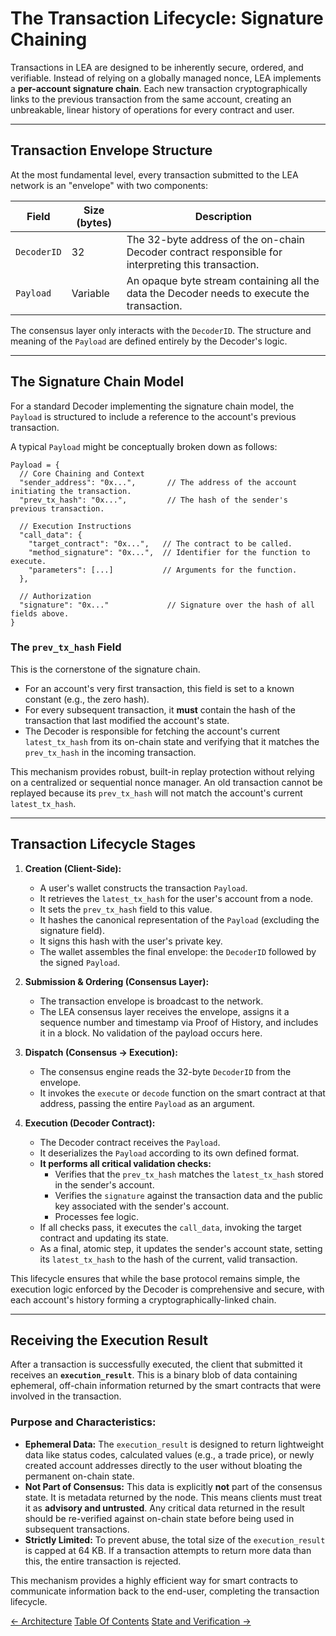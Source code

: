 # The Transaction Lifecycle: Signature Chaining

Transactions in LEA are designed to be inherently secure, ordered, and verifiable. Instead of relying on a globally managed nonce, LEA implements a **per-account signature chain**. Each new transaction cryptographically links to the previous transaction from the same account, creating an unbreakable, linear history of operations for every contract and user.

---

## Transaction Envelope Structure

At the most fundamental level, every transaction submitted to the LEA network is an "envelope" with two components:

| Field | Size (bytes) | Description |
|---|---|---|
| `DecoderID` | 32 | The 32-byte address of the on-chain Decoder contract responsible for interpreting this transaction. |
| `Payload` | Variable | An opaque byte stream containing all the data the Decoder needs to execute the transaction. |

The consensus layer only interacts with the `DecoderID`. The structure and meaning of the `Payload` are defined entirely by the Decoder's logic.

---

## The Signature Chain Model

For a standard Decoder implementing the signature chain model, the `Payload` is structured to include a reference to the account's previous transaction.

A typical `Payload` might be conceptually broken down as follows:

```
Payload = {
  // Core Chaining and Context
  "sender_address": "0x...",       // The address of the account initiating the transaction.
  "prev_tx_hash": "0x...",         // The hash of the sender's previous transaction.

  // Execution Instructions
  "call_data": {
    "target_contract": "0x...",   // The contract to be called.
    "method_signature": "0x...",  // Identifier for the function to execute.
    "parameters": [...]           // Arguments for the function.
  },

  // Authorization
  "signature": "0x..."             // Signature over the hash of all fields above.
}
```

### The `prev_tx_hash` Field
This is the cornerstone of the signature chain.
- For an account's very first transaction, this field is set to a known constant (e.g., the zero hash).
- For every subsequent transaction, it **must** contain the hash of the transaction that last modified the account's state.
- The Decoder is responsible for fetching the account's current `latest_tx_hash` from its on-chain state and verifying that it matches the `prev_tx_hash` in the incoming transaction.

This mechanism provides robust, built-in replay protection without relying on a centralized or sequential nonce manager. An old transaction cannot be replayed because its `prev_tx_hash` will not match the account's current `latest_tx_hash`.

---

## Transaction Lifecycle Stages

1.  **Creation (Client-Side):**
    - A user's wallet constructs the transaction `Payload`.
    - It retrieves the `latest_tx_hash` for the user's account from a node.
    - It sets the `prev_tx_hash` field to this value.
    - It hashes the canonical representation of the `Payload` (excluding the signature field).
    - It signs this hash with the user's private key.
    - The wallet assembles the final envelope: the `DecoderID` followed by the signed `Payload`.

2.  **Submission & Ordering (Consensus Layer):**
    - The transaction envelope is broadcast to the network.
    - The LEA consensus layer receives the envelope, assigns it a sequence number and timestamp via Proof of History, and includes it in a block. No validation of the payload occurs here.

3.  **Dispatch (Consensus -> Execution):**
    - The consensus engine reads the 32-byte `DecoderID` from the envelope.
    - It invokes the `execute` or `decode` function on the smart contract at that address, passing the entire `Payload` as an argument.

4.  **Execution (Decoder Contract):**
    - The Decoder contract receives the `Payload`.
    - It deserializes the `Payload` according to its own defined format.
    - **It performs all critical validation checks:**
        - Verifies that the `prev_tx_hash` matches the `latest_tx_hash` stored in the sender's account.
        - Verifies the `signature` against the transaction data and the public key associated with the sender's account.
        - Processes fee logic.
    - If all checks pass, it executes the `call_data`, invoking the target contract and updating its state.
    - As a final, atomic step, it updates the sender's account state, setting its `latest_tx_hash` to the hash of the current, valid transaction.

This lifecycle ensures that while the base protocol remains simple, the execution logic enforced by the Decoder is comprehensive and secure, with each account's history forming a cryptographically-linked chain.

---

## Receiving the Execution Result

After a transaction is successfully executed, the client that submitted it receives an **`execution_result`**. This is a binary blob of data containing ephemeral, off-chain information returned by the smart contracts that were involved in the transaction.

### Purpose and Characteristics:
-   **Ephemeral Data:** The `execution_result` is designed to return lightweight data like status codes, calculated values (e.g., a trade price), or newly created account addresses directly to the user without bloating the permanent on-chain state.
-   **Not Part of Consensus:** This data is explicitly **not** part of the consensus state. It is metadata returned by the node. This means clients must treat it as **advisory and untrusted**. Any critical data returned in the result should be re-verified against on-chain state before being used in subsequent transactions.
-   **Strictly Limited:** To prevent abuse, the total size of the `execution_result` is capped at 64 KB. If a transaction attempts to return more data than this, the entire transaction is rejected.

This mechanism provides a highly efficient way for smart contracts to communicate information back to the end-user, completing the transaction lifecycle.

<div class="nav-buttons">
  <a class="prev" href="/architecture/">← Architecture</a>
  <a class="toc" href="/">Table Of Contents</a>
  <a class="next" href="/state_and_verification/">State and Verification →</a>
</div>